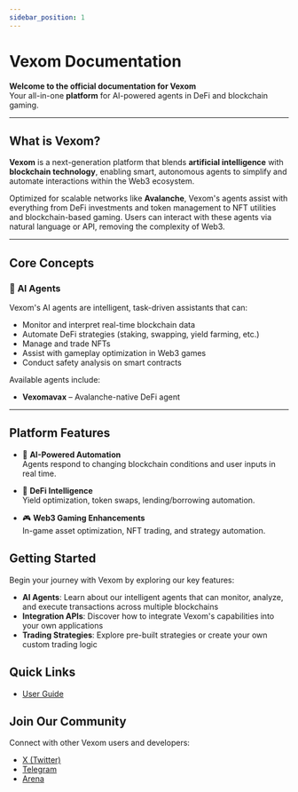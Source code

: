 ```yaml
---
sidebar_position: 1
---
```


# Vexom Documentation

**Welcome to the official documentation for Vexom**  
Your all-in-one **platform** for AI-powered agents in DeFi and blockchain gaming.

---

## **What is Vexom?**

**Vexom** is a next-generation platform that blends **artificial intelligence** with **blockchain technology**, enabling smart, autonomous agents to simplify and automate interactions within the Web3 ecosystem.

Optimized for scalable networks like **Avalanche**, Vexom's agents assist with everything from DeFi investments and token management to NFT utilities and blockchain-based gaming. Users can interact with these agents via natural language or API, removing the complexity of Web3.

---

## **Core Concepts**

### 🤖 **AI Agents**

Vexom's AI agents are intelligent, task-driven assistants that can:
- Monitor and interpret real-time blockchain data  
- Automate DeFi strategies (staking, swapping, yield farming, etc.)  
- Manage and trade NFTs  
- Assist with gameplay optimization in Web3 games  
- Conduct safety analysis on smart contracts

Available agents include:
- **Vexomavax** – Avalanche-native DeFi agent
---

## **Platform Features**

- 🧠 **AI-Powered Automation**  
  Agents respond to changing blockchain conditions and user inputs in real time.

- 💸 **DeFi Intelligence**  
  Yield optimization, token swaps, lending/borrowing automation.

- 🎮 **Web3 Gaming Enhancements**  
  In-game asset optimization, NFT trading, and strategy automation.

## Getting Started

Begin your journey with Vexom by exploring our key features:

- **AI Agents**: Learn about our intelligent agents that can monitor, analyze, and execute transactions across multiple blockchains
- **Integration APIs**: Discover how to integrate Vexom's capabilities into your own applications
- **Trading Strategies**: Explore pre-built strategies or create your own custom trading logic

## Quick Links

- [User Guide](/docs/category/user-guide)

## Join Our Community

Connect with other Vexom users and developers:

- [X (Twitter)](https://x.com/vexom_ai)
- [Telegram](https://t.me/vexomai)
- [Arena](https://arena.social/vexom_ai?ref=vexomai)
